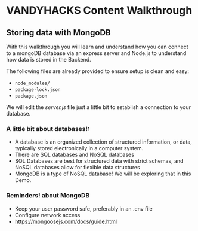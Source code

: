 # VANDYHACKS Content Walkthrough
## Storing data with MongoDB


With this walkthrough you will learn and understand how you can connect to a mongoDB database via an express server and Node.js to understand how data is stored in the Backend.

The following files are already provided to ensure setup is clean and easy:
* `node_modules/`
* `package-lock.json`
* `package.json`

We will edit the _server.js_ file just a little bit to establish a connection to your database.

### A little bit about databases!:

- A database is an organized collection of structured information, or data, typically stored electronically in a computer system.
- There are SQL databases and NoSQL databases
- SQL Databases are best for structured data with strict schemas, and NoSQL databases allow for flexible data structures
- MongoDB is a type of NoSQL database! We will be exploring that in this Demo.


### Reminders! about MongoDB

- Keep your user password safe, preferably in an .env file
- Configure network access
- https://mongoosejs.com/docs/guide.html 

